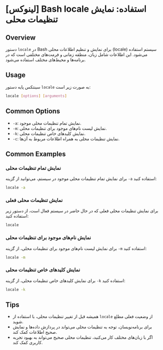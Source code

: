 # [لینوکس] Bash locale استفاده: نمایش تنظیمات محلی

## Overview
دستور `locale` در Bash برای نمایش و تنظیم اطلاعات محلی (locale) سیستم استفاده می‌شود. این اطلاعات شامل زبان، منطقه زمانی و فرمت‌های مختلفی است که در برنامه‌ها و محیط‌های مختلف استفاده می‌شود.

## Usage
سینتکس پایه دستور `locale` به صورت زیر است:

```bash
locale [options] [arguments]
```

## Common Options
- `-a`: نمایش تمام تنظیمات محلی موجود.
- `-m`: نمایش لیست نام‌های موجود برای تنظیمات محلی.
- `-k`: نمایش کلیدهای خاص تنظیمات محلی.
- `-c`: نمایش تنظیمات محلی به همراه اطلاعات مربوط به آن‌ها.

## Common Examples
### نمایش تمام تنظیمات محلی
برای نمایش تمام تنظیمات محلی موجود در سیستم، می‌توانید از گزینه `-a` استفاده کنید:

```bash
locale -a
```

### نمایش تنظیمات محلی فعلی
برای نمایش تنظیمات محلی فعلی که در حال حاضر در سیستم فعال است، از دستور زیر استفاده کنید:

```bash
locale
```

### نمایش نام‌های موجود برای تنظیمات محلی
برای نمایش لیست نام‌های موجود برای تنظیمات محلی، از گزینه `-m` استفاده کنید:

```bash
locale -m
```

### نمایش کلیدهای خاص تنظیمات محلی
برای نمایش کلیدهای خاص تنظیمات محلی، از گزینه `-k` استفاده کنید:

```bash
locale -k
```

## Tips
- همیشه قبل از تغییر تنظیمات محلی، با استفاده از `locale` از وضعیت فعلی مطلع شوید.
- برای برنامه‌نویسان، توجه به تنظیمات محلی می‌تواند در پردازش داده‌ها و نمایش صحیح اطلاعات کمک کند.
- اگر با زبان‌های مختلف کار می‌کنید، تنظیمات محلی صحیح می‌تواند به بهبود تجربه کاربری کمک کند.